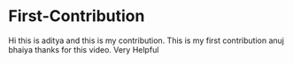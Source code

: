 # First-Contribution
Hi this is aditya and this is my contribution.
This is my first contribution
 anuj bhaiya thanks for this video. Very Helpful
